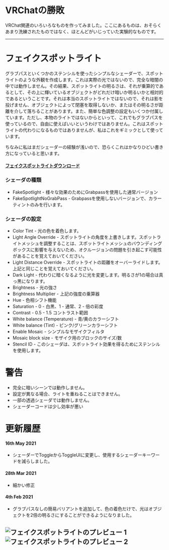 # VRChatの勝敗

VRChat関連のいろいろなものを作ってみました。ここにあるものは、おそらくあまり洗練されたものではなく、ほとんどがいじっていた実験的なものです。

--- 
# フェイクスポットライト

グラブパスといくつかのステンシルを使ったシンプルなシェーダーで、スポットライトのような外観を作成します。これは実際の光ではないので、完全な暗闇の中では動作しません。その結果、スポットライトの明るさは、それが乗算的であるとして、その上に輝いているオブジェクトがどれだけ暗いか明るいかと相対的であるということです。それは本当のスポットライトではないので、それは影を投げません、オブジェクトによって閉塞を取得しないか、またはその明るさが距離を介して落ちることがあります。また、簡単な色調整の設定もいくつか付属しています。ただし、本物のライトではないからといって、これでもグラブパスを使っているので、自由に使えばいいというわけではありません。これはスポットライトの代わりになるものではありませんが、私はこれをギミックとして使っています。

ちなみに私はまだシェーダーの経験が浅いので、恐らくこれはかなりひどい書き方になっていると思います。

#### [フェイクスポットライトダウンロード ](https://github.com/acertainbluecat/VRChat-odds-and-ends/releases/download/unitypackages/FakeSpotlight_v0.1.4.unitypackage)  

### シェーダの種類

- FakeSpotlight - 様々な効果のためにGrabpassを使用した通常バージョン
- FakeSpotlightNoGrabPass - Grabpassを使用しないバージョンで、カラーティントのみを行います。

### シェーダの設定

- Color Tint - 光の色を着色します。
- Light Angle Override - スポットライトの角度を上書きします。スポットライトメッシュを調整することは、スポットライトメッシュのバウンディングボックスに影響を与えないため、オクルージョンの問題を引き起こす可能性があることを覚えておいてください。
- Light Distance Override - スポットライトの距離をオーバーライドします。上記と同じことを覚えておいてください。
- Dark Light - 代わりに暗くなるように光を変更します。明るさが1の場合は真っ黒になります。
- Brightness - 光の強さ
- Brightness Multiplier - 上記の強度の乗算器
- Hue - 色相シフト機能
- Saturation - 0 - 白黒、1 - 通常、2 - 倍の彩度
- Contrast - 0.5 - 1.5 コントラスト範囲
- White balance (Temperature) - 青/黄のカラーシフト
- White balance (Tint) - ピンク/グリーンカラーシフト
- Enable Mosaic - シンプルなモザイクフィルタ
- Mosaic block size - モザイク用のブロックのサイズ/数
- Stencil ID - このシェーダは、スポットライト効果を得るためにステンシルを使用します。

# 警告

- 完全に暗いシーンでは動作しません。
- 設定が異なる場合、ライトを重ねることはできません。
- 一部の透過シェーダでは動作しません。
- シェーダーコードは少し効率が悪い

# 更新履歴

#### 16th May 2021

  - シェーダーでToggleからToggleUIに変更し、使用するシェーダーキーワードを減らしました。

#### 28th Mar 2021

- 細かい修正

#### 4th Feb 2021

- グラブパスなしの簡易バリアントを追加して、色の着色だけで、光はオブジェクトを2倍の明るさにすることができるようになりました。

![フェイクスポットライトのプレビュー 1](https://nyanpa.su/i/JdQ11dJ5.jpg)
![フェイクスポットライトのプレビュー 2](https://nyanpa.su/i/v2xM1dOK.jpg)
---
